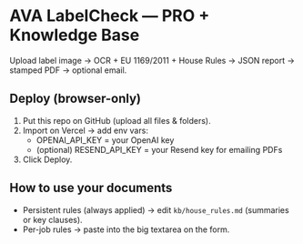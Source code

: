 # AVA LabelCheck — PRO + Knowledge Base

Upload label image → OCR + EU 1169/2011 + House Rules → JSON report → stamped PDF → optional email.

## Deploy (browser-only)
1) Put this repo on GitHub (upload all files & folders).
2) Import on Vercel → add env vars:
   - OPENAI_API_KEY = your OpenAI key
   - (optional) RESEND_API_KEY = your Resend key for emailing PDFs
3) Click Deploy.

## How to use your documents
- Persistent rules (always applied) → edit `kb/house_rules.md` (summaries or key clauses).
- Per-job rules → paste into the big textarea on the form.
